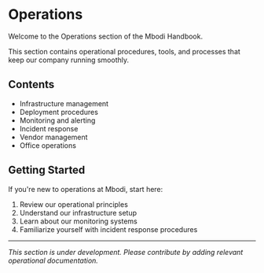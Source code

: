 # Operations

Welcome to the Operations section of the Mbodi Handbook.

This section contains operational procedures, tools, and processes that keep our company running smoothly.

## Contents

- Infrastructure management
- Deployment procedures
- Monitoring and alerting
- Incident response
- Vendor management
- Office operations

## Getting Started

If you're new to operations at Mbodi, start here:

1. Review our operational principles
2. Understand our infrastructure setup
3. Learn about our monitoring systems
4. Familiarize yourself with incident response procedures

---

*This section is under development. Please contribute by adding relevant operational documentation.*
